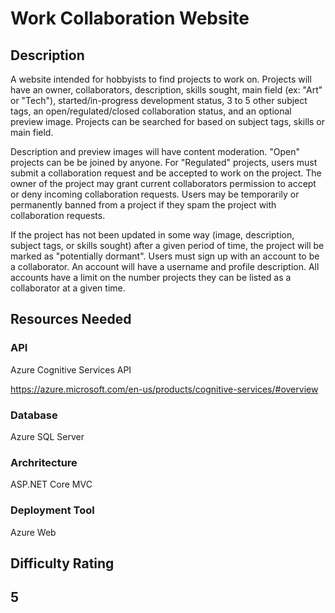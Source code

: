 # **Work Collaboration Website**

## Description
A website intended for hobbyists to find projects to work on. Projects will have an owner, collaborators, description, skills sought, main field (ex: "Art" or "Tech"), started/in-progress development status, 3 to 5 other subject tags, an open/regulated/closed collaboration status, and an optional preview image.  Projects can be searched for based on subject tags, skills or main field. 

Description and preview images will have content moderation. "Open" projects can be be joined by anyone. For "Regulated" projects, users must submit a collaboration request and be accepted to work on the project. The owner of the project may grant current collaborators permission to accept or deny incoming collaboration requests. Users may be temporarily or permanently banned from a project if they spam the project with collaboration requests. 

If the project has not been updated in some way (image, description, subject tags, or skills sought) after a given period of time, the project will be marked as "potentially dormant". Users must sign up with an account to be a collaborator. An account will have a username and profile description. All accounts have a limit on the number projects they can be listed as a collaborator at a given time.

## Resources Needed

### **API**
Azure Cognitive Services API 

https://azure.microsoft.com/en-us/products/cognitive-services/#overview

### **Database**
Azure SQL Server

### **Archritecture**
ASP.NET Core MVC

### **Deployment Tool**
Azure Web

## **Difficulty Rating**

## 5